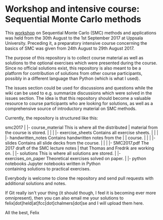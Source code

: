 # Workshop and intensive course: Sequential Monte Carlo methods 

This [workshop](https://www.it.uu.se/conferences/smc2017) on Sequential Monte Carlo (SMC) methods and applications was held from the 30th August to the 1st September 2017 at Uppsala University. Preceding it, a preparatory intensive course concerning the basics of SMC was given from 24th August to 29th August 2017.

The purpose of this repository is to collect course material as well as solutions to the optional exercises which were presented during the course. Since no official solutions exist, this repository is also meant to be a platform for contribution of solutions from other course participants, possibly in a different language than Python (which is what I used). 

The issues section could be used for discussions and questions while the wiki can be used to e.g. summarize discussions which were solved in the issues section. The idea is that this repository should become a valuable resource to course participants who are looking for solutions, as well as a comprehensive source of introductory material on SMC methods.

Currently, the repository is structured like this:

  smc2017
   |
   |- course_material                     This is where all the distributed
   |                                      material from the course is stored.
   |   |
   |   |- exercise_sheets                 Contains all exercise sheets.
   |   |
   |   |- handwritten_notes               Contains handwritten notes from the 
   |   |                                  course.
   |   |
   |   |- slides                          Contains all slide decks from the course.
   |   |
   |   |- SMC2017.pdf                     The 2017 draft of the SMC lecture notes 
   |                                      that Thomas and Fredrik are working on.
   | 
   |- solutions                           This is where all solutions are stored.
       |
       |- exercises_on_paper              Theoretical exercises solved on paper.
       |
       |- python notebooks                Jupyter notebooks written in Python   
                                          containing solutions to practical 
                                          exercises.

Everybody is welcome to clone the repository and send pull requests with additional solutions and notes. 

If Git really isn't your thing (it should though, I feel it is becoming ever more omnipresent), then you can also email me your solutions to felix[dot]held[at]fcc[dot]chalmers[dot]se and I will upload them here.

All the best,
Felix